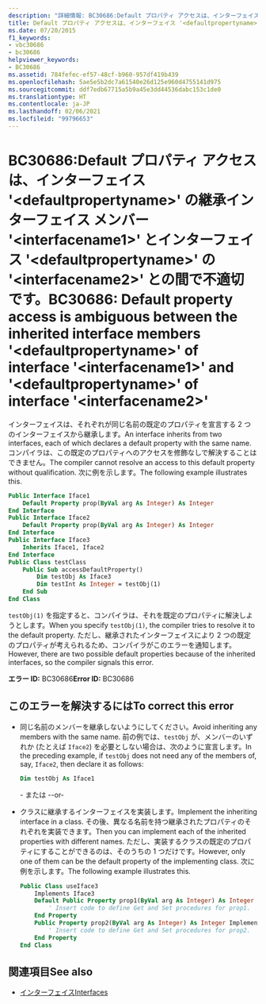```yaml
---
description: "詳細情報: BC30686:Default プロパティ アクセスは、インターフェイス '<defaultpropertyname>' の継承インターフェイス メンバー '<interfacename1>' とインターフェイス '<defaultpropertyname>' の '<interfacename2>' との間で不適切です"
title: Default プロパティ アクセスは、インターフェイス '<defaultpropertyname>' の継承インターフェイス メンバー '<interfacename1>' とインターフェイス '<defaultpropertyname>' の '<interfacename2>' との間で不適切です。
ms.date: 07/20/2015
f1_keywords:
- vbc30686
- bc30686
helpviewer_keywords:
- BC30686
ms.assetid: 784fefec-ef57-48cf-b960-957df419b439
ms.openlocfilehash: 5ae5e5b2dc7a61540e26d125e960d4755141d975
ms.sourcegitcommit: ddf7edb67715a5b9a45e3dd44536dabc153c1de0
ms.translationtype: HT
ms.contentlocale: ja-JP
ms.lasthandoff: 02/06/2021
ms.locfileid: "99796653"
---
```

# <a name="bc30686-default-property-access-is-ambiguous-between-the-inherited-interface-members-defaultpropertyname-of-interface-interfacename1-and-defaultpropertyname-of-interface-interfacename2"></a><span data-ttu-id="131a9-103">BC30686:Default プロパティ アクセスは、インターフェイス '\<defaultpropertyname>' の継承インターフェイス メンバー '\<interfacename1>' とインターフェイス '\<defaultpropertyname>' の '\<interfacename2>' との間で不適切です。</span><span class="sxs-lookup"><span data-stu-id="131a9-103">BC30686: Default property access is ambiguous between the inherited interface members '\<defaultpropertyname>' of interface '\<interfacename1>' and '\<defaultpropertyname>' of interface '\<interfacename2>'</span></span>

<span data-ttu-id="131a9-104">インターフェイスは、それぞれが同じ名前の既定のプロパティを宣言する 2 つのインターフェイスから継承します。</span><span class="sxs-lookup"><span data-stu-id="131a9-104">An interface inherits from two interfaces, each of which declares a default property with the same name.</span></span> <span data-ttu-id="131a9-105">コンパイラは、この既定のプロパティへのアクセスを修飾なしで解決することはできません。</span><span class="sxs-lookup"><span data-stu-id="131a9-105">The compiler cannot resolve an access to this default property without qualification.</span></span> <span data-ttu-id="131a9-106">次に例を示します。</span><span class="sxs-lookup"><span data-stu-id="131a9-106">The following example illustrates this.</span></span>

```vb
Public Interface Iface1
    Default Property prop(ByVal arg As Integer) As Integer
End Interface
Public Interface Iface2
    Default Property prop(ByVal arg As Integer) As Integer
End Interface
Public Interface Iface3
    Inherits Iface1, Iface2
End Interface
Public Class testClass
    Public Sub accessDefaultProperty()
        Dim testObj As Iface3
        Dim testInt As Integer = testObj(1)
    End Sub
End Class
```

<span data-ttu-id="131a9-107">`testObj(1)` を指定すると、コンパイラは、それを既定のプロパティに解決しようとします。</span><span class="sxs-lookup"><span data-stu-id="131a9-107">When you specify `testObj(1)`, the compiler tries to resolve it to the default property.</span></span> <span data-ttu-id="131a9-108">ただし、継承されたインターフェイスにより 2 つの既定のプロパティが考えられるため、コンパイラがこのエラーを通知します。</span><span class="sxs-lookup"><span data-stu-id="131a9-108">However, there are two possible default properties because of the inherited interfaces, so the compiler signals this error.</span></span>

<span data-ttu-id="131a9-109">**エラー ID:** BC30686</span><span class="sxs-lookup"><span data-stu-id="131a9-109">**Error ID:** BC30686</span></span>

## <a name="to-correct-this-error"></a><span data-ttu-id="131a9-110">このエラーを解決するには</span><span class="sxs-lookup"><span data-stu-id="131a9-110">To correct this error</span></span>

- <span data-ttu-id="131a9-111">同じ名前のメンバーを継承しないようにしてください。</span><span class="sxs-lookup"><span data-stu-id="131a9-111">Avoid inheriting any members with the same name.</span></span> <span data-ttu-id="131a9-112">前の例では、`testObj` が、メンバーのいずれか (たとえば `Iface2`) を必要としない場合は、次のように宣言します。</span><span class="sxs-lookup"><span data-stu-id="131a9-112">In the preceding example, if `testObj` does not need any of the members of, say, `Iface2`, then declare it as follows:</span></span>

  ```vb
  Dim testObj As Iface1
  ```

  <span data-ttu-id="131a9-113">\- または -</span><span class="sxs-lookup"><span data-stu-id="131a9-113">\-or-</span></span>

- <span data-ttu-id="131a9-114">クラスに継承するインターフェイスを実装します。</span><span class="sxs-lookup"><span data-stu-id="131a9-114">Implement the inheriting interface in a class.</span></span> <span data-ttu-id="131a9-115">その後、異なる名前を持つ継承されたプロパティのそれぞれを実装できます。</span><span class="sxs-lookup"><span data-stu-id="131a9-115">Then you can implement each of the inherited properties with different names.</span></span> <span data-ttu-id="131a9-116">ただし、実装するクラスの既定のプロパティにすることができるのは、そのうちの 1 つだけです。</span><span class="sxs-lookup"><span data-stu-id="131a9-116">However, only one of them can be the default property of the implementing class.</span></span> <span data-ttu-id="131a9-117">次に例を示します。</span><span class="sxs-lookup"><span data-stu-id="131a9-117">The following example illustrates this.</span></span>

  ```vb
  Public Class useIface3
      Implements Iface3
      Default Public Property prop1(ByVal arg As Integer) As Integer Implements Iface1.prop
          ' Insert code to define Get and Set procedures for prop1.
      End Property
      Public Property prop2(ByVal arg As Integer) As Integer Implements Iface2.prop
          ' Insert code to define Get and Set procedures for prop2.
      End Property
  End Class
  ```

## <a name="see-also"></a><span data-ttu-id="131a9-118">関連項目</span><span class="sxs-lookup"><span data-stu-id="131a9-118">See also</span></span>

- [<span data-ttu-id="131a9-119">インターフェイス</span><span class="sxs-lookup"><span data-stu-id="131a9-119">Interfaces</span></span>](../../programming-guide/language-features/interfaces/index.md)

